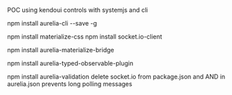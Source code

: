 POC using kendoui controls with systemjs and cli


npm install  aurelia-cli --save -g

npm install  materialize-css
npm install socket.io-client

npm install  aurelia-materialize-bridge

npm install aurelia-typed-observable-plugin

npm install  aurelia-validation
 delete socket.io from package.json and AND in aurelia.json prevents
 long polling messages